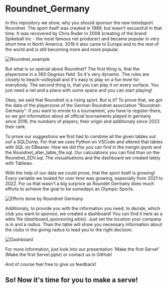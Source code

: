 # Roundnet_Germany

In this repository we show, why you should sponsor the new trendsport Roundnet. The sport itself was created in 1989, but wasn't secussfull in that time. It was recovered by Chris Ruder in 2008 (creating of the brand Spikeball Inc - the most famous net producer) and became popular in very short time in North America. 2016 it also came to Europe and to the rest of the world and is still becoming more and more popular.

![Roundnet_example](https://user-images.githubusercontent.com/107390496/189644524-ff21343f-8067-4fd1-b874-af3d7a77c15d.png)

But what is so special about Roundnet? The first thing is, that the playerzone in a 360 Degress field. So it's very dynamic. The rules are closely to beach-volleyball and it's easy to play on a fun level for everybody. The second thing is, that you can play it on every surface. You just need a net and a place with some space and you can start playing!

Okey, we said that Roundnet is a rising sport. But is it? To prove that, we got the data of the playerzone of the German Roundnet association "Roundnet-Germany". If you want to enrole to a tournament, you have to register there, so we got information about all official tournaments played in germany since 2016, the numbers of players, their origin and additionaly since 2022 their rank. 

To prove our suggestions we first had to combine all the given tables out ouf a SQLDump. For that we uses Python on VSCode and altered that tables with SQL on DBeaver. How we did this you can find in the mergin.ipynb and the Roundnet_alter_table_file.sql. Our calculations you can find than on the Roundnet_EDV.sql. The visiualisations and the dashboard we created lately with Tableau.

With the help of our data we could prove, that the sport itself is growing! Every variable we looked for over time was growing, especially from 2021 to 2022. 
For us that wasn't a big surprice as Roundet Germany does much efforts to achieve the goal to be somedays an Olympic Sports. 

![Efforts done by Roundnet Germany](https://user-images.githubusercontent.com/107390496/189640682-52a33c88-ff43-4d8e-880d-597eec9483cd.png)

Additionaly, to provide you with the information you need, to decide, which club you want to sponsor, we created a dashboard! You can find it here as a wbtx file (dashboard_sponsoring.wbtx). Just set the location your company is in and a radius. Than the table will show you necessary information about the clubs in the giving radius to lead you to the right decision. 

![Dashboard](https://user-images.githubusercontent.com/107390496/189641380-5e98acbb-5f8f-404b-a36e-b5567ca4aae4.png)

For more information, just look into our presentation 'Make the first Serve!' (Make the first Serve!.pptx) or contact us in GitHub!

And of course feel free to give us feedback! 


## So! Now it's time for you to make a serve!


